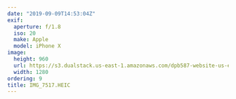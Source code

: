 ```yaml
---
date: "2019-09-09T14:53:04Z"
exif:
  aperture: f/1.8
  iso: 20
  make: Apple
  model: iPhone X
image:
  height: 960
  url: https://s3.dualstack.us-east-1.amazonaws.com/dpb587-website-us-east-1/asset/gallery/2019-europe-trip/e155cecb-67dc-a1fe-055c-fd2a616ef0ff~1280.jpg
  width: 1280
ordering: 9
title: IMG_7517.HEIC
---
```

